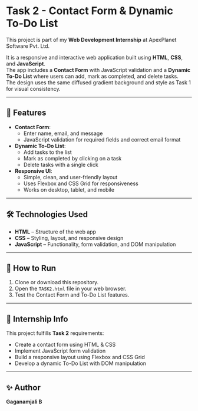 # Task 2 - Contact Form & Dynamic To-Do List

This project is part of my **Web Development Internship** at ApexPlanet Software Pvt. Ltd.

It is a responsive and interactive web application built using **HTML**, **CSS**, and **JavaScript**.  
The app includes a **Contact Form** with JavaScript validation and a **Dynamic To-Do List** where users can add, mark as completed, and delete tasks.  
The design uses the same diffused gradient background and style as Task 1 for visual consistency.

---

## 🚀 Features
- **Contact Form**:
  - Enter name, email, and message
  - JavaScript validation for required fields and correct email format
- **Dynamic To-Do List**:
  - Add tasks to the list
  - Mark as completed by clicking on a task
  - Delete tasks with a single click
- **Responsive UI**:
  - Simple, clean, and user-friendly layout
  - Uses Flexbox and CSS Grid for responsiveness
  - Works on desktop, tablet, and mobile

---

## 🛠️ Technologies Used
- **HTML** – Structure of the web app  
- **CSS** – Styling, layout, and responsive design  
- **JavaScript** – Functionality, form validation, and DOM manipulation  

---

## 📂 How to Run
1. Clone or download this repository.  
2. Open the `TASK2.html` file in your web browser.  
3. Test the Contact Form and To-Do List features.  

---

## 📜 Internship Info
This project fulfills **Task 2** requirements:
- Create a contact form using HTML & CSS  
- Implement JavaScript form validation  
- Build a responsive layout using Flexbox and CSS Grid  
- Develop a dynamic To-Do List with DOM manipulation  

---

## ✨ Author
**Gaganamjali B**

